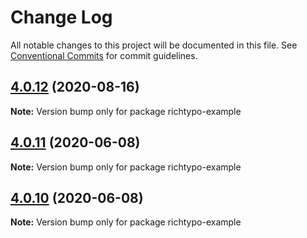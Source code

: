# Change Log

All notable changes to this project will be documented in this file.
See [Conventional Commits](https://conventionalcommits.org) for commit guidelines.

## [4.0.12](https://github.com/sapegin/richtypo.js/compare/richtypo-example@4.0.11...richtypo-example@4.0.12) (2020-08-16)

**Note:** Version bump only for package richtypo-example





## [4.0.11](https://github.com/sapegin/richtypo.js/compare/richtypo-example@4.0.10...richtypo-example@4.0.11) (2020-06-08)

**Note:** Version bump only for package richtypo-example





## [4.0.10](https://github.com/sapegin/richtypo.js/compare/richtypo-example@4.0.9...richtypo-example@4.0.10) (2020-06-08)

**Note:** Version bump only for package richtypo-example
